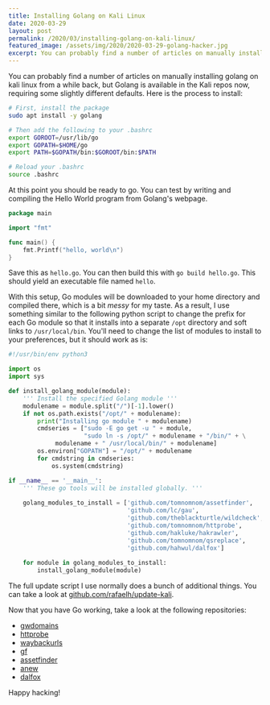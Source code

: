 ```yaml
---
title: Installing Golang on Kali Linux
date: 2020-03-29
layout: post
permalink: /2020/03/installing-golang-on-kali-linux/
featured_image: /assets/img/2020/2020-03-29-golang-hacker.jpg
excerpt: You can probably find a number of articles on manually installing golang on kali linux from a while back, but Golang is available in the Kali repos now, requiring some slightly different defaults. Here is the process to get it running now.
---
```


You can probably find a number of articles on manually installing golang on kali linux from a while back, but Golang is available in the Kali repos now, requiring some slightly different defaults. Here is the process to install:

``` sh
# First, install the package
sudo apt install -y golang

# Then add the following to your .bashrc
export GOROOT=/usr/lib/go
export GOPATH=$HOME/go
export PATH=$GOPATH/bin:$GOROOT/bin:$PATH

# Reload your .bashrc
source .bashrc
```

At this point you should be ready to go. You can test by writing and compiling the Hello World program from Golang's webpage.

``` go
package main

import "fmt"

func main() {
	fmt.Printf("hello, world\n")
}
```

Save this as `hello.go`. You can then build this with `go build hello.go`. This should yield an executable file named `hello`.

With this setup, Go modules will be downloaded to your home directory and compiled there, which is a bit *messy* for my taste. As a result, I use something similar to the following python script to change the prefix for each Go module so that it installs into a separate `/opt` directory and soft links to `/usr/local/bin`. You'll need to change the list of modules to install to your preferences, but it should work as is:

``` python
#!/usr/bin/env python3

import os
import sys

def install_golang_module(module):
    ''' Install the specified Golang module '''
    modulename = module.split("/")[-1].lower()
    if not os.path.exists("/opt/" + modulename):
        print("Installing go module " + modulename)
        cmdseries = ["sudo -E go get -u " + module,
                     "sudo ln -s /opt/" + modulename + "/bin/" + \
		     modulename + " /usr/local/bin/" + modulename]
        os.environ["GOPATH"] = "/opt/" + modulename
        for cmdstring in cmdseries:
            os.system(cmdstring)

if __name__ == '__main__':
    ''' These go tools will be installed globally. '''
    
    golang_modules_to_install = ['github.com/tomnomnom/assetfinder',
                                 'github.com/lc/gau',
                                 'github.com/theblackturtle/wildcheck',
                                 'github.com/tomnomnom/httprobe',
                                 'github.com/hakluke/hakrawler',
                                 'github.com/tomnomnom/qsreplace',
                                 'github.com/hahwul/dalfox']
				
    for module in golang_modules_to_install:
        install_golang_module(module)
```

The full update script I use normally does a bunch of additional things. You can take a look at [github.com/rafaelh/update-kali](https://github.com/rafaelh/update-kali).

Now that you have Go working, take a look at the following repositories:

* [gwdomains](https://github.com/fuzzerk/gwdomains)
* [httprobe](https://github.com/tomnomnom/httprobe)
* [waybackurls](https://github.com/tomnomnom/waybackurls)
* [gf](https://github.com/tomnomnom/gf)
* [assetfinder](https://github.com/tomnomnom/assetfinder)
* [anew](https://github.com/tomnomnom/anew)
* [dalfox](github.com/hahwul/dalfox)

Happy hacking!
